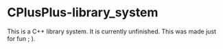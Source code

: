 # CPlusPlus-library_system
This is a C++ library system. It is currently unfinished. This was made just for fun ; ). 
